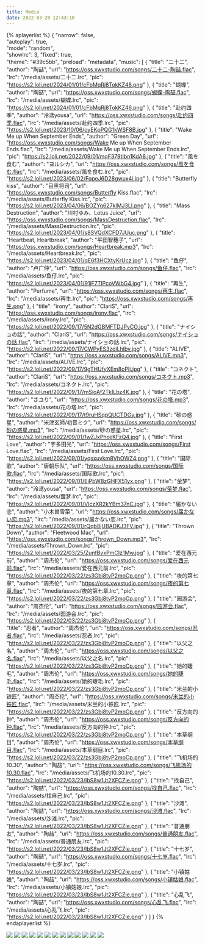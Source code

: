 ```yaml
---
title: Media
date: 2022-03-20 12:43:10
---
```

<!-- <iframe src="http://player.bilibili.com/player.html?aid=372283314&bvid=BV1tZ4y157Qf&cid=241744726&page=1&danmaku=0" scrolling="no" border="0" frameborder="no" framespacing="0" allowfullscreen="true" width="49%"> </iframe> -->

{% aplayerlist %}
{
    "narrow": false,                         
    "autoplay": true,                
    "mode": "random",                        
    "showlrc": 3, 
    "fixed": true,                     
    "theme": "#39c5bb",
    "preload": "metadata",
    "music": [
        {
            "title": "二十二",
            "author": "陶喆",
            "url": "https://oss.xwxstudio.com/songs/二十二-陶喆.flac",
            "lrc": "/media/assets/二十二.lrc",
            "pic": "https://s2.loli.net/2024/01/01/cFbMqRj8TokKZ46.png"
        },
        {
            "title": "蝴蝶",
            "author": "陶喆",
            "url": "https://oss.xwxstudio.com/songs/蝴蝶-陶喆.flac",
            "lrc": "/media/assets/蝴蝶.lrc",
            "pic": "https://s2.loli.net/2024/01/01/cFbMqRj8TokKZ46.png"
        },
        {
            "title": "赴约四季",
            "author": "泠鸢yousa",
            "url": "https://oss.xwxstudio.com/songs/赴约四季.flac",
            "lrc": "/media/assets/赴约四季.lrc",
            "pic": "https://s2.loli.net/2023/10/06/oyEKpPQG1kWSF8B.jpg"
        },
        {
            "title": "Wake Me up When September Ends",
            "author": "Green Day",
            "url": "https://oss.xwxstudio.com/songs/Wake Me up When September Ends.flac",
            "lrc": "/media/assets/Wake Me up When September Ends.lrc",
            "pic": "https://s2.loli.net/2022/09/01/mqF379tIbn1KdA8.jpg"
        },
        {
            "title": "風を食む",
            "author": "ヨルシカ",
            "url": "https://oss.xwxstudio.com/songs/風を食む.flac",
            "lrc": "/media/assets/風を食む.lrc",
            "pic": "https://s2.loli.net/2023/06/02/FqpeJ6D28gwux4i.jpg"
        },
        {
            "title": "Butterfly kiss",
            "author": "目黑将司",
            "url": "https://oss.xwxstudio.com/songs/Butterfly Kiss.flac",
            "lrc": "/media/assets/Butterfly Kiss.lrc",
            "pic": "https://s2.loli.net/2023/04/06/BOZYg627klMJ3LI.png"
        },
        {
            "title": "Mass Destruction",
            "author": "川村ゆみ、Lotus Juice",
            "url": "https://oss.xwxstudio.com/songs/MassDestruction.flac",
            "lrc": "/media/assets/MassDestruction.lrc",
            "pic": "https://s2.loli.net/2023/04/01/s8SVQdXCFD7JUuc.png"
        },
        {
            "title": "Heartbeat, Heartbreak",
            "author": "平田智穗子",
            "url": "https://oss.xwxstudio.com/songs/Heartbreak.mp3",
            "lrc": "/media/assets/Heartbreak.lrc",
            "pic": "https://s2.loli.net/2023/04/01/qE6f3HCXtyKrUcz.jpg"
        },
        {
            "title": "鱼仔",
            "author": "卢广仲",
            "url": "https://oss.xwxstudio.com/songs/鱼仔.flac",
            "lrc": "/media/assets/鱼仔.lrc",
            "pic": "https://s2.loli.net/2023/04/01/91jF7TlPcoVWbG4.jpg"
        },
        {
            "title": "再生",
            "author": "Perfume",
            "url": "https://oss.xwxstudio.com/songs/再生.flac",
            "lrc": "/media/assets/再生.lrc",
            "pic": "https://oss.xwxstudio.com/songs/再生.png"
        },
        {
            "title": "irony",
            "author": "ClariS",
            "url": "https://oss.xwxstudio.com/songs/irony.flac",
            "lrc": "/media/assets/irony.lrc",
            "pic": "https://s2.loli.net/2022/09/17/5N2dGBMFTDJPvCO.jpg"
        },
        {
            "title": "ナイショの話",
            "author": "ClariS",
            "url": "https://oss.xwxstudio.com/songs/ナイショの話.flac",
            "lrc": "/media/assets/ナイショの話.lrc",
            "pic": "https://s2.loli.net/2022/09/17/CWPyES3zdiLhlbv.jpg"
        },
        {
            "title": "ALIVE",
            "author": "ClariS",
            "url": "https://oss.xwxstudio.com/songs/ALIVE.mp3",
            "lrc": "/media/assets/ALIVE.lrc",
            "pic": "https://s2.loli.net/2022/09/17/9gTHUfyXEm8oPIj.jpg"
        },
        {
            "title": "コネクト",
            "author": "ClariS",
            "url": "https://oss.xwxstudio.com/songs/コネクト.mp3",
            "lrc": "/media/assets/コネクト.lrc",
            "pic": "https://s2.loli.net/2022/09/17/mSioAf2TkILbz4K.jpg"
        },
        {
            "title": "花の塔",
            "author": "さユり",
            "url": "https://oss.xwxstudio.com/songs/花の塔.mp3",
            "lrc": "/media/assets/花の塔.lrc",
            "pic": "https://s2.loli.net/2022/09/17/t9ruHSqpQUCTDGy.jpg"
        },
        {
            "title": "砂の惑星",
            "author": "米津玄師/初音ミク",
            "url": "https://oss.xwxstudio.com/songs/砂の惑星.mp3",
            "lrc": "/media/assets/砂の惑星.lrc",
            "pic": "https://s2.loli.net/2022/09/01/1wZJxPhoijKFzQ4.jpg"
        },
        {
            "title": "First Love",
            "author": "宇多田光",
            "url": "https://oss.xwxstudio.com/songs/First Love.flac",
            "lrc": "/media/assets/First Love.lrc",
            "pic": "https://s2.loli.net/2022/09/01/yqsxuvkm8VhOWZ4.png"
        },
        {
            "title": "国际歌",
            "author": "唐朝乐队",
            "url": "https://oss.xwxstudio.com/songs/国际歌.flac",
            "lrc": "/media/assets/国际歌.lrc",
            "pic": "https://s2.loli.net/2022/09/01/EiPbWBzGHFX51yx.png"
        },
        {
            "title": "萤梦",
            "author": "泠鸢yousa",
            "url": "https://oss.xwxstudio.com/songs/萤梦.flac",
            "lrc": "/media/assets/萤梦.lrc",
            "pic": "https://s2.loli.net/2022/09/01/VIczXR2kYBm37nC.jpg"
        },
        {
            "title": "届かない恋",
            "author": "小木曽雪菜",
            "url": "https://oss.xwxstudio.com/songs/届かない恋.mp3",
            "lrc": "/media/assets/届かない恋.lrc",
            "pic": "https://s2.loli.net/2022/09/01/rQqb8jUBADKJ3FV.jpg"
        },
         {
            "title": "Thrown Down",
            "author": "Fleetwood Mac",
            "url": "https://oss.xwxstudio.com/songs/Thrown_Down.mp3",
            "lrc": "/media/assets/Thrown_Down.lrc",
            "pic": "https://s2.loli.net/2022/03/25/ZunfBvxPmCIz1Mw.jpg"
        },
         {
            "title": "爱在西元前",
            "author": "周杰伦",
            "url": "https://oss.xwxstudio.com/songs/爱在西元前.flac",
            "lrc": "/media/assets/爱在西元前.lrc",
            "pic": "https://s2.loli.net/2022/03/22/zs3Gbj8tvP2moCp.png"
        },
         {
            "title": "夜的第七章",
            "author": "周杰伦",
            "url": "https://oss.xwxstudio.com/songs/夜的第七章.flac",
            "lrc": "/media/assets/夜的第七章.lrc",
            "pic": "https://s2.loli.net/2022/03/22/zs3Gbj8tvP2moCp.png"
        },
         {
            "title": "园游会",
            "author": "周杰伦",
            "url": "https://oss.xwxstudio.com/songs/园游会.flac",
            "lrc": "/media/assets/园游会.lrc",
            "pic": "https://s2.loli.net/2022/03/22/zs3Gbj8tvP2moCp.png"
        },
        {    
            "title": "忍者",
            "author": "周杰伦",
            "url": "https://oss.xwxstudio.com/songs/忍者.flac",
            "lrc": "/media/assets/忍者.lrc",
            "pic": "https://s2.loli.net/2022/03/22/zs3Gbj8tvP2moCp.png"
        },
         {
            "title": "以父之名",
            "author": "周杰伦",
            "url": "https://oss.xwxstudio.com/songs/以父之名.flac",
            "lrc": "/media/assets/以父之名.lrc",
            "pic": "https://s2.loli.net/2022/03/22/zs3Gbj8tvP2moCp.png"
        },
         {
            "title": "她的睫毛",
            "author": "周杰伦",
            "url": "https://oss.xwxstudio.com/songs/她的睫毛.flac",
            "lrc": "/media/assets/她的睫毛.lrc",
            "pic": "https://s2.loli.net/2022/03/22/zs3Gbj8tvP2moCp.png"
        },
         {
            "title": "米兰的小铁匠",
            "author": "周杰伦",
            "url": "https://oss.xwxstudio.com/songs/米兰的小铁匠.flac",
            "lrc": "/media/assets/米兰的小铁匠.lrc",
            "pic": "https://s2.loli.net/2022/03/22/zs3Gbj8tvP2moCp.png"
        },
         {
            "title": "反方向的钟",
            "author": "周杰伦",
            "url": "https://oss.xwxstudio.com/songs/反方向的钟.flac",
            "lrc": "/media/assets/反方向的钟.lrc",
            "pic": "https://s2.loli.net/2022/03/22/zs3Gbj8tvP2moCp.png"
        },
         {
            "title": "本草纲目",
            "author": "周杰伦",
            "url": "https://oss.xwxstudio.com/songs/本草纲目.flac",
            "lrc": "/media/assets/本草纲目.lrc",
            "pic": "https://s2.loli.net/2022/03/22/zs3Gbj8tvP2moCp.png"
        },
         {
            "title": "飞机场的10.30",
            "author": "陶喆",
            "url": "https://oss.xwxstudio.com/songs/飞机场的10.30.flac",
            "lrc": "/media/assets/飞机场的10.30.lrc",
            "pic": "https://s2.loli.net/2022/03/23/IbS8w1Jt2XFCZie.png"
        }, 
         {
            "title": "找自己",
            "author": "陶喆",
            "url": "https://oss.xwxstudio.com/songs/找自己.flac",
            "lrc": "/media/assets/找自己.lrc",
            "pic": "https://s2.loli.net/2022/03/23/IbS8w1Jt2XFCZie.png"
        },
         {
            "title": "沙滩",
            "author": "陶喆",
            "url": "https://oss.xwxstudio.com/songs/沙滩.flac",
            "lrc": "/media/assets/沙滩.lrc",
            "pic": "https://s2.loli.net/2022/03/23/IbS8w1Jt2XFCZie.png"
        },
         {
            "title": "普通朋友",
            "author": "陶喆",
            "url": "https://oss.xwxstudio.com/songs/普通朋友.flac",
            "lrc": "/media/assets/普通朋友.lrc",
            "pic": "https://s2.loli.net/2022/03/23/IbS8w1Jt2XFCZie.png"
        },
         {
            "title": "十七岁",
            "author": "陶喆",
            "url": "https://oss.xwxstudio.com/songs/十七岁.flac",
            "lrc": "/media/assets/十七岁.lrc",
            "pic": "https://s2.loli.net/2022/03/23/IbS8w1Jt2XFCZie.png"
        },
         {
            "title": "小镇姑娘",
            "author": "陶喆",
            "url": "https://oss.xwxstudio.com/songs/小镇姑娘.flac",
            "lrc": "/media/assets/小镇姑娘.lrc",
            "pic": "https://s2.loli.net/2022/03/23/IbS8w1Jt2XFCZie.png"
        },
         {
            "title": "心乱飞",
            "author": "陶喆",
            "url": "https://oss.xwxstudio.com/songs/心乱飞.flac",
            "lrc": "/media/assets/心乱飞.lrc",
            "pic": "https://s2.loli.net/2022/03/23/IbS8w1Jt2XFCZie.png"
        }
    ]
}
{% endaplayerlist %}

![](https://s2.loli.net/2023/12/16/Q5OUnIGu8WTfb17.png)
![](https://s2.loli.net/2023/06/04/MzIZT6msp49gBuY.jpg)
![](https://s2.loli.net/2023/06/04/kUVT62BjlxDE1KR.jpg)
![](https://s2.loli.net/2023/06/04/zQrXwNusjeVGIiy.jpg)
![](https://s2.loli.net/2023/04/18/toPeEGizf82LuOU.png)
![](https://oss.xwxstudio.com/songs/hanser-wan.jpg)
![](https://s2.loli.net/2022/03/20/mKAznTbah7sRDtq.jpg)
![](https://s2.loli.net/2022/03/23/Gcn5YUK9aFI1tbm.jpg)
![](https://s2.loli.net/2022/03/23/wH3TdLpUAfV5nai.png)
![](https://s2.loli.net/2022/03/23/yHNiId1zOQYLo7k.jpg)
![](https://s2.loli.net/2022/02/19/YEIdR7ZepD8tQvC.jpg)
![](https://s2.loli.net/2022/01/25/csHV4wjvQU5eKyL.jpg)
![](https://s2.loli.net/2022/01/25/KsS3T1egQfbowBd.jpg)
